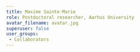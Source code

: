 ```yaml
---
title: Maxime Sainte-Marie
role: Postdoctoral researcher, Aarhus University
avatar_filename: avatar.jpg
superuser: false
user_groups:
 - Collaborators
---
```

